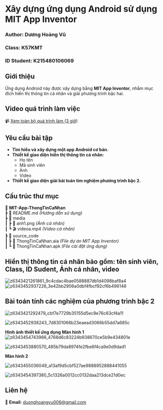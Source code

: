 # Xây dựng ứng dụng Android sử dụng MIT App Inventor  
### **Author:** Dương Hoàng Vũ  
### **Class:** K57KMT  
### **ID Student:** K215480106069  

## **Giới thiệu**  
Ứng dụng Android này được xây dựng bằng **MIT App Inventor**, nhằm mục đích hiển thị thông tin cá nhân và giải phương trình bậc hai.

## **Video quá trình làm việc**  
📹 [Xem toàn bộ quá trình làm (3 giờ)](Here)

## **Yêu cầu bài tập**  
- **Tìm hiểu và xây dựng một app Android cơ bản.**  
- **Thiết kế giao diện hiển thị thông tin cá nhân:**  
  - Họ tên  
  - Mã sinh viên  
  - Ảnh  
  - Video  
- **Thiết kế giao diện giải bài toán tìm nghiệm phương trình bậc 2.**  

## **Cấu trúc thư mục**  
📂 **MIT-App-ThongTinCaNhan**  
 ┣ 📜 README.md *(Hướng dẫn sử dụng)*  
 ┣ 📂 media  
 ┃ ┣ 📸 anh1.png *(Ảnh cá nhân)*  
 ┃ ┗ 🎬 videoa.mp4 *(Video cá nhân)*  
 ┣ 📂 source_code  
 ┃ ┣ 📜 ThongTinCaNhan.aia *(File dự án MIT App Inventor)*  
 ┃ ┗ 📜 ThongTinCaNhan.apk *(File cài đặt ứng dụng)*  

 
## **Hiển thị thông tin cá nhân bảo gồm: tên sinh viên, Class, ID Sudent, Ảnh cá nhân, video**
![z6343421261861_9c4cdac4bae0588887db1d4098baf8a4](https://github.com/user-attachments/assets/4d68531c-4210-4e81-80c4-dad339d034c3)
![z6343452937226_3e42bb2906a0dbf4fbcf92cf6b496148](https://github.com/user-attachments/assets/9307752e-5c6a-4b90-97f8-43a428406fdf)

## **Bài toán tính các nghiệm của phương trình bậc 2**
![z6343421292479_cbf7e7729b35155d5ec9e76c63cf4a11](https://github.com/user-attachments/assets/941c1d59-4aa1-4a33-b271-8c924f2f2412)

![z6343452938243_7d8301066b23eaead3066b55dd7a685c](https://github.com/user-attachments/assets/37d2b1d6-093e-4380-b255-4fb35447e496)


**Hình ảnh thiết kế ứng dụng**
**Màn hình 1**
![z6343454743966_4768d6c83224b938670ce5b9e434801e](https://github.com/user-attachments/assets/865de09a-0eef-48d0-aaf3-d6c65d6150c2)



![z6343453880570_485b79da8974fe2fbe6f4ca9e0d9dad1](https://github.com/user-attachments/assets/78b654c4-eee9-4e75-ba3d-d270f292bb37)


**Màn hình 2**

![z6343455036049_a13af9d5cbf527ae9888952888441055](https://github.com/user-attachments/assets/c3171250-6e3f-408b-8a4b-4a93092b3e93)


![z6343454397380_5c1326a0012cc0132daa213dce21d0ec](https://github.com/user-attachments/assets/7d1fe5c0-c598-4d14-9f38-5a3266758c82)


## **Liên hệ**  
📩 **Email:** duonghoangvu006@gmail.com  
